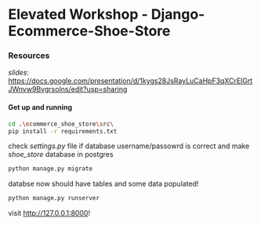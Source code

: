 # Elevated Workshop - Django-Ecommerce-Shoe-Store

### Resources

*slides*: https://docs.google.com/presentation/d/1kygs28JsRayLuCaHpF3qXCrElGrtJWnvw9BvgrsoIns/edit?usp=sharing

#### Get up and running
```sh
cd .\ecommerce_shoe_store\src\
pip install -r requirements.txt
```
check *settings.py* file if database username/passowrd is correct and make *shoe_store* database in postgres
```sh
python manage.py migrate
```
databse now should have tables and some data populated!
```sh
python manage.py runserver
```
visit http://127.0.0.1:8000!
